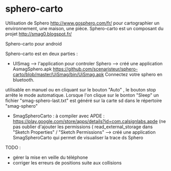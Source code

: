 sphero-carto
============

Utilisation de Sphero http://www.gosphero.com/fr/ pour cartographier un environnement,
 une maison, une pièce.
Sphero-carto est un composant du projet http://smag0.blogspot.fr/

Sphero-carto pour android

Sphero-carto est en deux parties :
- UISmag --> l'application pour controler Sphero --> créé une application AsmagSphero.apk https://github.com/scenaristeur/sphero-carto/blob/master/UiSmag/bin/UiSmag.apk
Connectez votre sphero en bluetooth.

utilisable en manuel ou en cliquant sur le bouton "Auto" , le bouton stop arrête le mode automatique.
 Lorsque l'on clique sur le bonton "Sleep" un fichier "smag-sphero-last.txt" est généré sur la carte sd dans le répertoire "smag-sphero"

 - SmagSpheroCarto  : à compiler avec APDE : https://play.google.com/store/apps/details?id=com.calsignlabs.apde
(ne pas oublier d'ajouter les permissions ( read_external_storage dans "Sketch Properties" / "Sketch Permissions"
--> créé une application SmagSpheroCarto qui permet de visualiser la trace ds Sphero
 
TODO :
 - gérer la mise en veille du téléphone
 - corriger les erreurs de positions suite aux collisions